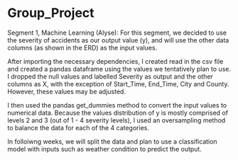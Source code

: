 # Group_Project

Segment 1, Machine Learning (Alyse):
For this segment, we decided to use the severity of accidents as our output value (y), and will use the other data columns (as shown in the ERD) as the input values. 

After importing the necessary dependencies, I created read in the csv file and created a pandas dataframe using the values we tentatively plan to use. I dropped the null values and labelled Severity as output and the other columns as X, with the exception of Start_Time, End_Time, City and County. However, these values may be adjusted. 

I then used the pandas get_dummies method to convert the input values to numerical data. Because the values distribution of y is mostly comprised of levels 2 and 3 (out of 1 - 4 severity levels), I used an oversampling method to balance the data for each of the 4 categories. 

In folloiwng weeks, we will split the data and plan to use a classification model with inputs such as weather condition to predict the output. 
